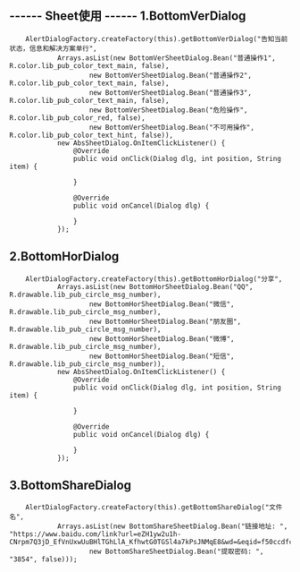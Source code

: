 ------ Sheet使用 ------
1.BottomVerDialog
----------------------------------------------------------------------------------------------------
        AlertDialogFactory.createFactory(this).getBottomVerDialog("告知当前状态，信息和解决方案单行",
                Arrays.asList(new BottomVerSheetDialog.Bean("普通操作1", R.color.lib_pub_color_text_main, false),
                        new BottomVerSheetDialog.Bean("普通操作2", R.color.lib_pub_color_text_main, false),
                        new BottomVerSheetDialog.Bean("普通操作3", R.color.lib_pub_color_text_main, false),
                        new BottomVerSheetDialog.Bean("危险操作", R.color.lib_pub_color_red, false),
                        new BottomVerSheetDialog.Bean("不可用操作", R.color.lib_pub_color_text_hint, false)),
                new AbsSheetDialog.OnItemClickListener() {
                    @Override
                    public void onClick(Dialog dlg, int position, String item) {

                    }

                    @Override
                    public void onCancel(Dialog dlg) {

                    }
                });

2.BottomHorDialog
----------------------------------------------------------------------------------------------------
        AlertDialogFactory.createFactory(this).getBottomHorDialog("分享",
                Arrays.asList(new BottomHorSheetDialog.Bean("QQ", R.drawable.lib_pub_circle_msg_number),
                        new BottomHorSheetDialog.Bean("微信", R.drawable.lib_pub_circle_msg_number),
                        new BottomHorSheetDialog.Bean("朋友圈", R.drawable.lib_pub_circle_msg_number),
                        new BottomHorSheetDialog.Bean("微博", R.drawable.lib_pub_circle_msg_number),
                        new BottomHorSheetDialog.Bean("短信", R.drawable.lib_pub_circle_msg_number)),
                new AbsSheetDialog.OnItemClickListener() {
                    @Override
                    public void onClick(Dialog dlg, int position, String item) {

                    }

                    @Override
                    public void onCancel(Dialog dlg) {

                    }
                });

3.BottomShareDialog
----------------------------------------------------------------------------------------------------
        AlertDialogFactory.createFactory(this).getBottomShareDialog("文件名",
                Arrays.asList(new BottomShareSheetDialog.Bean("链接地址: ", "https://www.baidu.com/link?url=eZH1yw2u1h-CNrpm7Q3jD_EfVnUxwUuBHlTGhLlA_KfhwtG0TGSl4a7kPsJNMqE8&wd=&eqid=f50ccdfc00009400000000065b232f14"),
                        new BottomShareSheetDialog.Bean("提取密码: ", "3854", false)));
